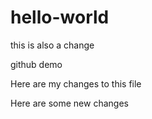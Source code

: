 # hello-world

this is also a change

github demo

Here are my changes to this file

Here are some new changes
